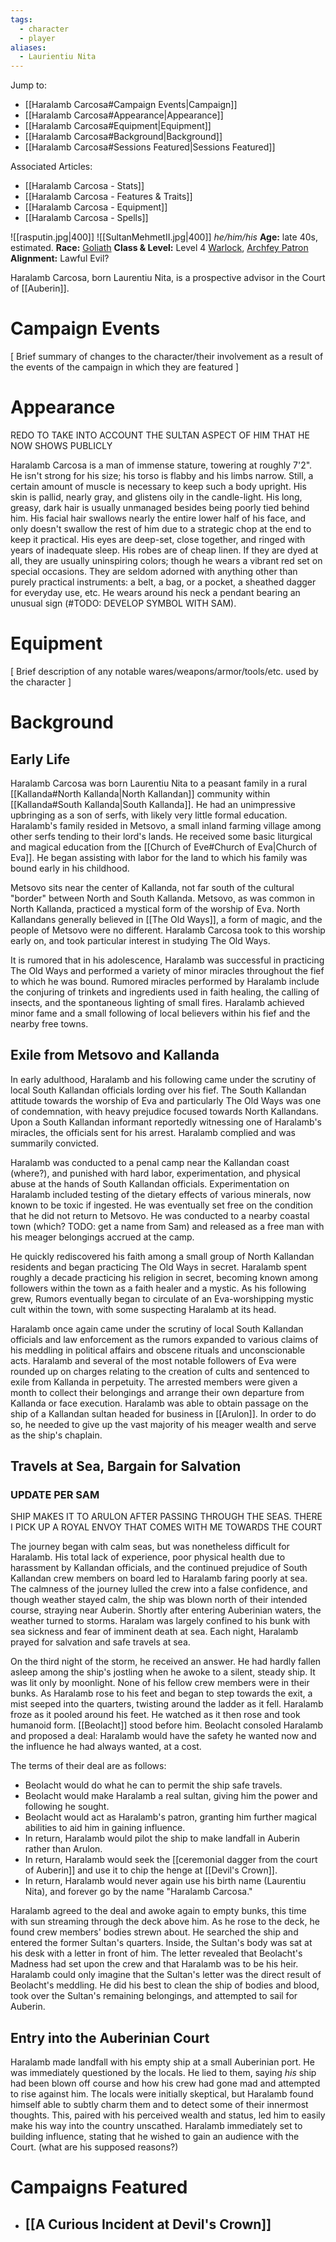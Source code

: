 ```yaml
---
tags:
  - character
  - player
aliases:
  - Laurientiu Nita
---
```

Jump to:
- [[Haralamb Carcosa#Campaign Events|Campaign]]
- [[Haralamb Carcosa#Appearance|Appearance]]
- [[Haralamb Carcosa#Equipment|Equipment]]
- [[Haralamb Carcosa#Background|Background]]
- [[Haralamb Carcosa#Sessions Featured|Sessions Featured]]

Associated Articles:
- [[Haralamb Carcosa - Stats]]
- [[Haralamb Carcosa - Features & Traits]]
- [[Haralamb Carcosa - Equipment]]
- [[Haralamb Carcosa - Spells]]

![[rasputin.jpg|400]]
![[SultanMehmetII.jpg|400]]
_he/him/his_
**Age:** late 40s, estimated.
**Race:** [Goliath](https://dnd5e.wikidot.com/lineage:goliath)
**Class & Level:** Level 4 [Warlock](https://dnd5e.wikidot.com/warlock), [Archfey Patron](https://dnd5e.wikidot.com/warlock:archfey)
**Alignment:** Lawful Evil?

Haralamb Carcosa, born Laurentiu Nita, is a prospective advisor in the Court of [[Auberin]].

# Campaign Events

\[ Brief summary of changes to the character/their involvement as a result of the events of the campaign in which they are featured ]

# Appearance
REDO TO TAKE INTO ACCOUNT THE SULTAN ASPECT OF HIM THAT HE NOW SHOWS PUBLICLY

Haralamb Carcosa is a man of immense stature, towering at roughly 7'2". He isn't strong for his size; his torso is flabby and his limbs narrow. Still, a certain amount of muscle is necessary to keep such a body upright. His skin is pallid, nearly gray, and glistens oily in the candle-light. His long, greasy, dark hair is usually unmanaged besides being poorly tied behind him. His facial hair swallows nearly the entire lower half of his face, and only doesn't swallow the rest of him due to a strategic chop at the end to keep it practical. His eyes are deep-set, close together, and ringed with years of inadequate sleep. His robes are of cheap linen. If they are dyed at all, they are usually uninspiring colors; though he wears a vibrant red set on special occasions. They are seldom adorned with anything other than purely practical instruments: a belt, a bag, or a pocket, a sheathed dagger for everyday use, etc. He wears around his neck a pendant bearing an unusual sign (#TODO: DEVELOP SYMBOL WITH SAM).

# Equipment

\[ Brief description of any notable wares/weapons/armor/tools/etc. used by the character ]

# Background

## Early Life
Haralamb Carcosa was born Laurentiu Nita to a peasant family in a rural [[Kallanda#North Kallanda|North Kallandan]] community within [[Kallanda#South Kallanda|South Kallanda]]. He had an unimpressive upbringing as a son of serfs, with likely very little formal education. Haralamb's family resided in Metsovo, a small inland farming village among other serfs tending to their lord's lands. He received some basic liturgical and magical education from the [[Church of Eve#Church of Eva|Church of Eva]]. He began assisting with labor for the land to which his family was bound early in his childhood.
 
Metsovo sits near the center of Kallanda, not far south of the cultural "border" between North and South Kallanda. Metsovo, as was common in North Kallanda, practiced a mystical form of the worship of Eva. North Kallandans generally believed in [[The Old Ways]], a form of magic, and the people of Metsovo were no different. Haralamb Carcosa took to this worship early on, and took particular interest in studying The Old Ways.

It is rumored that in his adolescence, Haralamb was successful in practicing The Old Ways and performed a variety of minor miracles throughout the fief to which he was bound. Rumored miracles performed by Haralamb include the conjuring of trinkets and ingredients used in faith healing, the calling of insects, and the spontaneous lighting of small fires. Haralamb achieved minor fame and a small following of local believers within his fief and the nearby free towns.

## Exile from Metsovo and Kallanda
In early adulthood, Haralamb and his following came under the scrutiny of local South Kallandan officials lording over his fief. The South Kallandan attitude towards the worship of Eva and particularly The Old Ways was one of condemnation, with heavy prejudice focused towards North Kallandans. Upon a South Kallandan informant reportedly witnessing one of Haralamb's miracles, the officials sent for his arrest. Haralamb complied and was summarily convicted.

Haralamb was conducted to a penal camp near the Kallandan coast (where?), and punished with hard labor, experimentation, and physical abuse at the hands of South Kallandan officials. Experimentation on Haralamb included testing of the dietary effects of various minerals, now known to be toxic if ingested. He was eventually set free on the condition that he did not return to Metsovo. He was conducted to a nearby coastal town (which? TODO: get a name from Sam) and released as a free man with his meager belongings accrued at the camp.

He quickly rediscovered his faith among a small group of North Kallandan residents and began practicing The Old Ways in secret. Haralamb spent roughly a decade practicing his religion in secret, becoming known among followers within the town as a faith healer and a mystic. As his following grew, Rumors eventually began to circulate of an Eva-worshipping mystic cult within the town, with some suspecting Haralamb at its head.

Haralamb once again came under the scrutiny of local South Kallandan officials and law enforcement as the rumors expanded to various claims of his meddling in political affairs and obscene rituals and unconscionable acts. Haralamb and several of the most notable followers of Eva were rounded up on charges relating to the creation of cults and sentenced to exile from Kallanda in perpetuity. The arrested members were given a month to collect their belongings and arrange their own departure from Kallanda or face execution. Haralamb was able to obtain passage on the ship of a Kallandan sultan headed for business in [[Arulon]]. In order to do so, he needed to give up the vast majority of his meager wealth and serve as the ship's chaplain.

## Travels at Sea, Bargain for Salvation
### UPDATE PER SAM
SHIP MAKES IT TO ARULON AFTER PASSING THROUGH THE SEAS. THERE I PICK UP A ROYAL ENVOY THAT COMES WITH ME TOWARDS THE COURT

The journey began with calm seas, but was nonetheless difficult for Haralamb. His total lack of experience, poor physical health due to harassment by Kallandan officials, and the continued prejudice of South Kallandan crew members on board led to Haralamb faring poorly at sea. The calmness of the journey lulled the crew into a false confidence, and though weather stayed calm, the ship was blown north of their intended course, straying near Auberin. Shortly after entering Auberinian waters, the weather turned to storms. Haralam was largely confined to his bunk with sea sickness and fear of imminent death at sea. Each night, Haralamb prayed for salvation and safe travels at sea.

On the third night of the storm, he received an answer. He had hardly fallen asleep among the ship's jostling when he awoke to a silent, steady ship. It was lit only by moonlight. None of his fellow crew members were in their bunks. As Haralamb rose to his feet and began to step towards the exit, a mist seeped into the quarters, twisting around the ladder as it fell. Haralamb froze as it pooled around his feet. He watched as it then rose and took humanoid form. [[Beolacht]] stood before him. Beolacht consoled Haralamb and proposed a deal: Haralamb would have the safety he wanted now and the influence he had always wanted, at a cost.

The terms of their deal are as follows:
- Beolacht would do what he can to permit the ship safe travels.
- Beolacht would make Haralamb a real sultan, giving him the power and following he sought.
- Beolacht would act as Haralamb's patron, granting him further magical abilities to aid him in gaining influence.
- In return, Haralamb would pilot the ship to make landfall in Auberin rather than Arulon.
- In return, Haralamb would seek the [[ceremonial dagger from the court of Auberin]] and use it to chip the henge at [[Devil's Crown]].
- In return, Haralamb would never again use his birth name (Laurentiu Nita), and forever go by the name "Haralamb Carcosa."

Haralamb agreed to the deal and awoke again to empty bunks, this time with sun streaming through the deck above him. As he rose to the deck, he found crew members' bodies strewn about. He searched the ship and entered the former Sultan's quarters. Inside, the Sultan's body was sat at his desk with a letter in front of him. The letter revealed that Beolacht's Madness had set upon the crew and that Haralamb was to be his heir. Haralamb could only imagine that the Sultan's letter was the direct result of Beolacht's meddling. He did his best to clean the ship of bodies and blood, took over the Sultan's remaining belongings, and attempted to sail for Auberin.

## Entry into the Auberinian Court
Haralamb made landfall with his empty ship at a small Auberinian port. He was immediately questioned by the locals. He lied to them, saying *his* ship had been blown off course and how his crew had gone mad and attempted to rise against him. The locals were initially skeptical, but Haralamb found himself able to subtly charm them and to detect some of their innermost thoughts. This, paired with his perceived wealth and status, led him to easily make his way into the country unscathed. Haralamb immediately set to building influence, stating that he wished to gain an audience with the Court. (what are his supposed reasons?)

# Campaigns Featured

- [[A Curious Incident at Devil's Crown]]
	- 